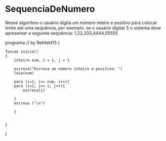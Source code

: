 # SequenciaDeNumero
Nesse algoritmo o usuário digita um número inteiro e positivo para colocar limite até uma sequência, por exemplo: se o usuário digitar 5 o sistema deve apresentar a seguinte sequência: 1,22,333,4444,55555



programa // by Rehfeld13
{
	
	funcao inicio()
	{
	   	inteiro num, i = 1, j = 1
	   
	   	escreva("Escreva um número inteiro e positivo: ")
	   	leia(num)

	   	para (i=1; i<= num; i++){
	   	para (j=1; j<= i; j++){
	   		escreva(i)
	   		
	   	} 
	   	escreva ("\n")
	   	  	
	   	}
	
	
	}
}


